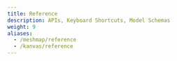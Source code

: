 ```yaml
---
title: Reference
description: APIs, Keyboard Shortcuts, Model Schemas
weight: 9
aliases:
  - /meshmap/reference
  - /kanvas/reference
---
```

